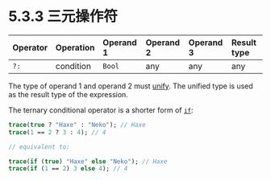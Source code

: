# 5.3.3 三元操作符

| Operator | Operation | Operand 1 | Operand 2 | Operand 3 | Result type |
| :------- | :-------- | :-------- | :-------- | :-------- | :---------- |
| `?:`     | condition | `Bool`    | any       | any       | any         |



The type of operand 1 and operand 2 must [unify](https://haxe.org/manual/type-system-unification.html). The unified type is used as the result type of the expression.



The ternary conditional operator is a shorter form of [`if`](https://haxe.org/manual/expression-if.html):



```haxe
trace(true ? "Haxe" : "Neko"); // Haxe
trace(1 == 2 ? 3 : 4); // 4

// equivalent to:

trace(if (true) "Haxe" else "Neko"); // Haxe
trace(if (1 == 2) 3 else 4); // 4
```